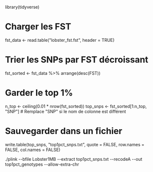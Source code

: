 library(tidyverse)

# Charger les FST
fst_data <- read.table("lobster_fst.fst", header = TRUE)

# Trier les SNPs par FST décroissant
fst_sorted <- fst_data %>% arrange(desc(FST))

# Garder le top 1%
n_top <- ceiling(0.01 * nrow(fst_sorted))
top_snps <- fst_sorted[1:n_top, "SNP"]  # Remplace "SNP" si le nom de colonne est différent

# Sauvegarder dans un fichier
write.table(top_snps, "top1pct_snps.txt", quote = FALSE, row.names = FALSE, col.names = FALSE)

./plink --bfile Lobster1MB --extract top1pct_snps.txt --recodeA --out top1pct_genotypes --allow-extra-chr
